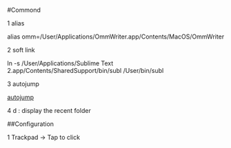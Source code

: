 #Commond

1 alias

alias omm=/User/Applications/OmmWriter.app/Contents/MacOS/OmmWriter

2 soft link

ln -s /User/Applications/Sublime Text 2.app/Contents/SharedSupport/bin/subl /User/bin/subl

3 autojump

[autojump](https://github.com/joelthelion/autojump)

4 d : display the recent folder


##Configuration

1 Trackpad -> Tap to click